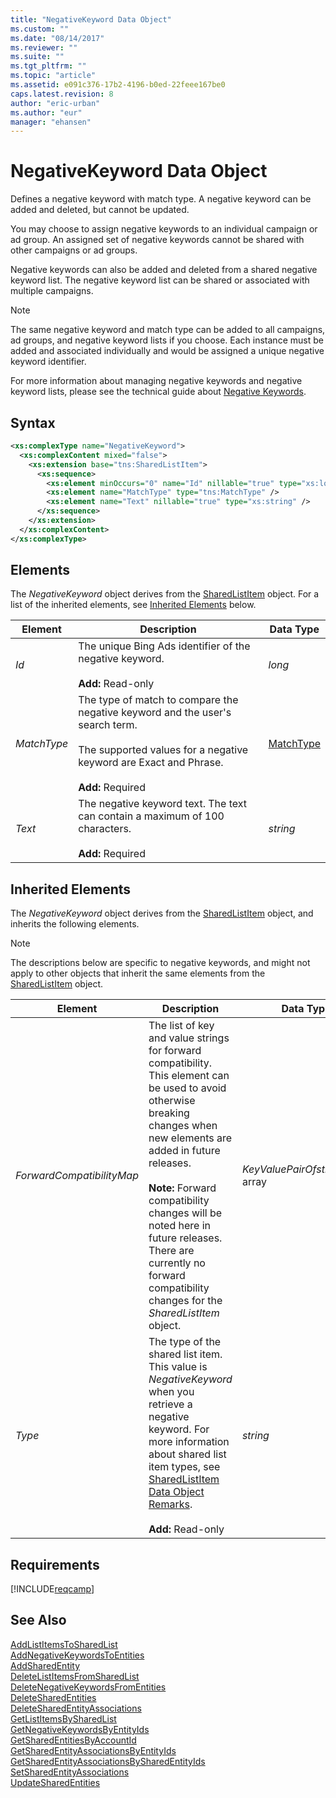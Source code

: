 ```yaml
---
title: "NegativeKeyword Data Object"
ms.custom: ""
ms.date: "08/14/2017"
ms.reviewer: ""
ms.suite: ""
ms.tgt_pltfrm: ""
ms.topic: "article"
ms.assetid: e091c376-17b2-4196-b0ed-22feee167be0
caps.latest.revision: 8
author: "eric-urban"
ms.author: "eur"
manager: "ehansen"
---
```

# NegativeKeyword Data Object
Defines a negative keyword with match type. A negative keyword can be added and deleted, but cannot be updated.

You may choose to assign negative keywords to an individual campaign or ad group. An assigned set of negative keywords cannot be shared with other campaigns or ad groups.

Negative keywords can also be added and deleted from a shared negative keyword list. The negative keyword list can be shared or associated with multiple campaigns.

> [!NOTE]
> The same negative keyword and match type can be added to all campaigns, ad groups, and negative keyword lists if you choose. Each instance must be added and associated individually and would be assigned a unique negative keyword identifier.

For more information about managing negative keywords and negative keyword lists, please see the technical guide about [Negative Keywords](http://go.microsoft.com/fwlink/?LinkID=691225).

## Syntax

```xml
<xs:complexType name="NegativeKeyword">
  <xs:complexContent mixed="false">
    <xs:extension base="tns:SharedListItem">
      <xs:sequence>
        <xs:element minOccurs="0" name="Id" nillable="true" type="xs:long" />
        <xs:element name="MatchType" type="tns:MatchType" />
        <xs:element name="Text" nillable="true" type="xs:string" />
      </xs:sequence>
    </xs:extension>
  </xs:complexContent>
</xs:complexType>
```

## <a name="Elements"></a>Elements
The *NegativeKeyword* object derives from the [SharedListItem](../campaign-api/sharedlistitem-data-object.md) object. For a list of the inherited elements, see [Inherited Elements](#InheritedElements) below.

|Element|Description|Data Type|
|-----------|---------------|-------------|
|*Id*|The unique Bing Ads identifier of the negative keyword.<br/><br/>**Add:** Read-only|*long*|
|*MatchType*|The type of match to compare the negative keyword and the user's search term.<br /><br />The supported values for a negative keyword are Exact and Phrase.<br/><br/>**Add:** Required|[MatchType](../campaign-api/matchtype-value-set.md)|
|*Text*|The negative keyword text. The text can contain a maximum of 100 characters.<br/><br/>**Add:** Required|*string*|

## <a name="InheritedElements"></a>Inherited Elements
The *NegativeKeyword* object derives from the [SharedListItem](../campaign-api/sharedlistitem-data-object.md) object, and inherits the following elements. 

> [!NOTE]
> The descriptions below are specific to negative keywords, and might not apply to other objects that inherit the same elements from the [SharedListItem](../campaign-api/sharedlistitem-data-object.md) object.

|Element|Description|Data Type|
|-----------|---------------|-------------|
|*ForwardCompatibilityMap*|The list of key and value strings for forward compatibility. This element can be used to avoid otherwise breaking changes when new elements are added in future releases.<br /><br />**Note:** Forward compatibility changes will be noted here in future releases. There are currently no forward compatibility changes for the *SharedListItem* object.|*KeyValuePairOfstringstring* array|
|*Type*|The type of the shared list item.  This value is *NegativeKeyword* when you retrieve a negative keyword. For more information about shared list item types, see [SharedListItem Data Object Remarks](../campaign-api/sharedlistitem-data-object.md#remarks).<br/><br/>**Add:** Read-only|*string*|

## Requirements
[!INCLUDE[reqcamp](../campaign-api/includes/reqcamp.md)]
## See Also
[AddListItemsToSharedList](../campaign-api/addlistitemstosharedlist-service-operation.md)  
[AddNegativeKeywordsToEntities](../campaign-api/addnegativekeywordstoentities-service-operation.md)  
[AddSharedEntity](../campaign-api/addsharedentity-service-operation.md)  
[DeleteListItemsFromSharedList](../campaign-api/deletelistitemsfromsharedlist-service-operation.md)  
[DeleteNegativeKeywordsFromEntities](../campaign-api/deletenegativekeywordsfromentities-service-operation.md)  
[DeleteSharedEntities](../campaign-api/deletesharedentities-service-operation.md)  
[DeleteSharedEntityAssociations](../campaign-api/deletesharedentityassociations-service-operation.md)  
[GetListItemsBySharedList](../campaign-api/getlistitemsbysharedlist-service-operation.md)  
[GetNegativeKeywordsByEntityIds](../campaign-api/getnegativekeywordsbyentityids-service-operation.md)  
[GetSharedEntitiesByAccountId](../campaign-api/getsharedentitiesbyaccountid-service-operation.md)  
[GetSharedEntityAssociationsByEntityIds](../campaign-api/getsharedentityassociationsbyentityids-service-operation.md)  
[GetSharedEntityAssociationsBySharedEntityIds](../campaign-api/getsharedentityassociationsbysharedentityids-service-operation.md)  
[SetSharedEntityAssociations](../campaign-api/setsharedentityassociations-service-operation.md)  
[UpdateSharedEntities](../campaign-api/updatesharedentities-service-operation.md)  

